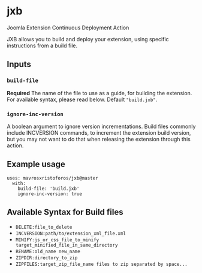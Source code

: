 # jxb
Joomla Extension Continuous Deployment Action

JXB allows you to build and deploy your extension, using specific instructions from a build file.

## Inputs

### `build-file`

**Required** The name of the file to use as a guide, for building the extension. For available syntax, please read below. Default `"build.jxb"`.

### `ignore-inc-version`

A boolean argument to ignore version incrementations. Build files commonly include INCVERSION commands, to increment the extension build version, but you may not want to do that when releasing the extension through this action.

## Example usage

    uses: mavrosxristoforos/jxb@master
      with:
        build-file: 'build.jxb'
        ignore-inc-version: true
  
## Available Syntax for Build files
  - `DELETE:file_to_delete`
  - `INCVERSION:path/to/extension_xml_file.xml`
  - `MINIFY:js_or_css_file_to_minify target_minified_file_in_same_directory`
  - `RENAME:old_name new_name`
  - `ZIPDIR:directory_to_zip`
  - `ZIPFILES:target_zip_file_name files to zip separated by space...`